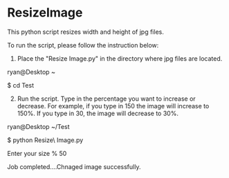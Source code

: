 # ResizeImage

This python script resizes width and height of jpg files.

To run the script, please follow the instruction below:




1. Place the "Resize Image.py" in the directory where jpg files are located.

ryan@Desktop ~

$ cd Test 


2. Run the script. Type in the percentage you want to increase or decrease.
For example, if you type in 150 the image will increase to 150%.
If you type in 30, the image will decrease to 30%. 

ryan@Desktop ~/Test

$ python Resize\ Image.py

Enter your size %
50

Job completed....Chnaged image successfully.